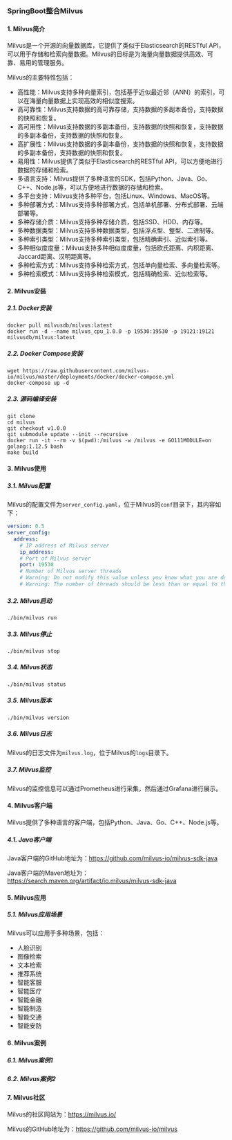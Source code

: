 ### SpringBoot整合Milvus

#### 1. Milvus简介

Milvus是一个开源的向量数据库，它提供了类似于Elasticsearch的RESTful API，可以用于存储和检索向量数据。Milvus的目标是为海量向量数据提供高效、可靠、易用的管理服务。

Milvus的主要特性包括：

- 高性能：Milvus支持多种向量索引，包括基于近似最近邻（ANN）的索引，可以在海量向量数据上实现高效的相似度搜索。
- 高可靠性：Milvus支持数据的高可靠存储，支持数据的多副本备份，支持数据的快照和恢复。
- 高可用性：Milvus支持数据的多副本备份，支持数据的快照和恢复，支持数据的多副本备份，支持数据的快照和恢复。
- 高扩展性：Milvus支持数据的多副本备份，支持数据的快照和恢复，支持数据的多副本备份，支持数据的快照和恢复。
- 易用性：Milvus提供了类似于Elasticsearch的RESTful API，可以方便地进行数据的存储和检索。
- 多语言支持：Milvus提供了多种语言的SDK，包括Python、Java、Go、C++、Node.js等，可以方便地进行数据的存储和检索。
- 多平台支持：Milvus支持多种平台，包括Linux、Windows、MacOS等。
- 多种部署方式：Milvus支持多种部署方式，包括单机部署、分布式部署、云端部署等。
- 多种存储介质：Milvus支持多种存储介质，包括SSD、HDD、内存等。
- 多种数据类型：Milvus支持多种数据类型，包括浮点型、整型、二进制等。
- 多种索引类型：Milvus支持多种索引类型，包括精确索引、近似索引等。
- 多种相似度度量：Milvus支持多种相似度度量，包括欧氏距离、内积距离、Jaccard距离、汉明距离等。
- 多种检索方式：Milvus支持多种检索方式，包括单向量检索、多向量检索等。
- 多种检索模式：Milvus支持多种检索模式，包括精确检索、近似检索等。

#### 2. Milvus安装

##### 2.1. Docker安装

```shell
docker pull milvusdb/milvus:latest
docker run -d --name milvus_cpu_1.0.0 -p 19530:19530 -p 19121:19121 milvusdb/milvus:latest
```

##### 2.2. Docker Compose安装

```shell
wget https://raw.githubusercontent.com/milvus-io/milvus/master/deployments/docker/docker-compose.yml
docker-compose up -d
```

##### 2.3. 源码编译安装

```shell
git clone
cd milvus
git checkout v1.0.0
git submodule update --init --recursive
docker run -it --rm -v $(pwd):/milvus -w /milvus -e GO111MODULE=on golang:1.12.5 bash
make build
```

#### 3. Milvus使用

##### 3.1. Milvus配置

Milvus的配置文件为`server_config.yaml`，位于Milvus的`conf`目录下，其内容如下：

```yaml
version: 0.5
server_config:
  address:
    # IP address of Milvus server
    ip_address:
    # Port of Milvus server
    port: 19530
    # Number of Milvus server threads
    # Warning: Do not modify this value unless you know what you are doing
    # Warning: The number of threads should be less than or equal to the number of CPU cores

```

##### 3.2. Milvus启动

```shell
./bin/milvus run
```

##### 3.3. Milvus停止

```shell
./bin/milvus stop
```

##### 3.4. Milvus状态

```shell
./bin/milvus status
```

##### 3.5. Milvus版本

```shell
./bin/milvus version
```

##### 3.6. Milvus日志

Milvus的日志文件为`milvus.log`，位于Milvus的`logs`目录下。

##### 3.7. Milvus监控

Milvus的监控信息可以通过Prometheus进行采集，然后通过Grafana进行展示。

#### 4. Milvus客户端

Milvus提供了多种语言的客户端，包括Python、Java、Go、C++、Node.js等。

##### 4.1. Java客户端

Java客户端的GitHub地址为：https://github.com/milvus-io/milvus-sdk-java

Java客户端的Maven地址为：https://search.maven.org/artifact/io.milvus/milvus-sdk-java

#### 5. Milvus应用

##### 5.1. Milvus应用场景

Milvus可以应用于多种场景，包括：

- 人脸识别
- 图像检索
- 文本检索
- 推荐系统
- 智能客服
- 智能医疗
- 智能金融
- 智能制造
- 智能交通
- 智能安防

#### 6. Milvus案例

##### 6.1. Milvus案例1

##### 6.2. Milvus案例2

#### 7. Milvus社区

Milvus的社区网站为：https://milvus.io/

Milvus的GitHub地址为：https://github.com/milvus-io/milvus


